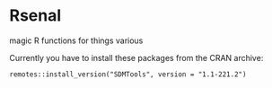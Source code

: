 Rsenal
======

magic R functions for things various

Currently you have to install these packages from the CRAN archive:

```
remotes::install_version("SDMTools", version = "1.1-221.2")
```
